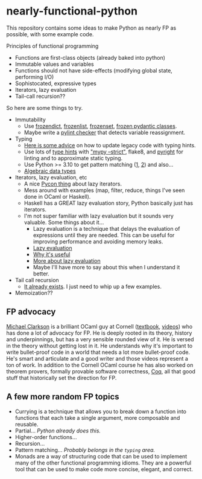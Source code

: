 # nearly-functional-python

This repository contains some ideas to make Python as nearly FP as possible, with some example code.

Principles of functional programming

* Functions are first-class objects (already baked into python)
* Immutable values and variables
* Functions should not have side-effects (modifying global state, performing I/O)
* Sophistocated, expressive types
* Iterators, lazy evaluation
* Tail-call recursion??

So here are some things to try.

* Immutability
  * Use [frozendict](https://pypi.org/project/frozendict/),
    [frozenlist](https://pypi.org/project/frozenlist/),
    [frozenset](https://docs.python.org/3/library/stdtypes.html?highlight=frozenset#frozenset),
    [frozen pydantic classes](https://docs.pydantic.dev/usage/model_config/).
  * Maybe write a
    [pylint checker](https://pylint.pycqa.org/en/latest/development_guide/how_tos/custom_checkers.html#write-a-checker)
    that detects variable reassignment.
* Typing
  * [Here is some advice](https://github.com/microsoft/pyright/blob/main/docs/getting-started.md) on how to update
    legacy code with typing hints.
  * Use lots of [type hints](https://docs.python.org/3/library/typing.html) with
    ["mypy –strict"](https://mypy.readthedocs.io/en/stable/cheat_sheet_py3.html),
    flake8, and [pyright](https://github.com/microsoft/pyright) for linting and to approximate static typing.
  * Use Python >= 3.10 to get pattern matching
    ([1](https://www.infoworld.com/article/3609208/how-to-use-structural-pattern-matching-in-python.html),
     [2](https://benhoyt.com/writings/python-pattern-matching/)) and also...
  * [Algebraic data types](https://stackoverflow.com/questions/16258553)
* Iterators, lazy evaluation, etc
  * A nice [Pycon thing](https://pycon2019.trey.io/iterator-protocol.html) about lazy iterators.
  * Mess around with examples (map, filter, reduce, things I've seen done in OCaml or Haskell).
  * Haskell has a GREAT lazy evaluation story, Python basically just has iterators.
  * I'm not super familiar with lazy evaluation but it sounds very valuable. Some things about it...
    * Lazy evaluation is a technique that delays the evaluation of expressions until they are needed. This can be useful for improving performance and avoiding memory leaks.
    * [Lazy evaluation](https://wiki.c2.com/?LazyEvaluation)
    * [Why it's useful](https://stackoverflow.com/questions/265392/why-is-lazy-evaluation-useful)
    * [More about lazy evaluation](https://academic.udayton.edu/saverioperugini/courses/cps343/lecture_notes/lazyevaluation.html)
    * Maybe I'll have more to say about this when I understand it better.
* Tail call recursion
  * [It already exists](https://pypi.org/project/tail-recursive/). I just need to whip up a few examples.
* Memoization??

## FP advocacy

[Michael Clarkson](https://www.engineering.cornell.edu/faculty-directory/michael-clarkson) is a brilliant OCaml guy at Cornell
([textbook](https://cs3110.github.io/textbook/cover.html), [videos](https://www.youtube.com/@MichaelRyanClarkson/videos))
who has done a lot of advocacy for FP. He is deeply rooted in its theory, history and underpinnings, but has a very
sensible rounded view of it. He is versed in the theory without getting lost in it. He understands why it's
important to write bullet-proof code in a world that needs a lot more bullet-proof code. He's smart and articulate
and a good writer and those videos represent a ton of work. In addition to the Cornell OCaml course he has also worked
on theorem provers, formally provable software correctness, [Coq](https://coq.inria.fr/), all that good stuff that
historically set the direction for FP.

## A few more random FP topics

* Currying is a technique that allows you to break down a function into functions that each take a single argument, more composable and reusable.
* Partial... *Python already does this.*
* Higher-order functions...
* Recursion...
* Pattern matching... *Probably belongs in the `typing` area.*
* Monads are a way of structuring code that can be used to implement many of the other functional programming idioms.
  They are a powerful tool that can be used to make code more concise, elegant, and correct.
